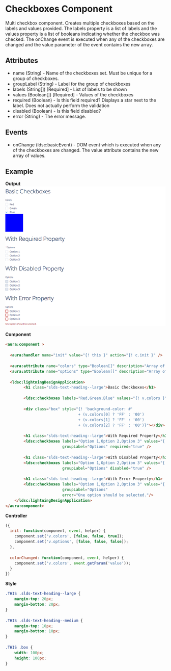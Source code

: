 # Checkboxes Component

Multi checkbox component. Creates multiple checkboxes based on the labels and values provided. The labels property is a list of labels and the values property is a list of booleans indicating whether the checkbox was checked. The onChange event is executed when any of the checkboxes are changed and the value parameter of the event contains the new array.

## Attributes
- name (String) - Name of the checkboxes set. Must be unique for a group of checkboxes.
- groupLabel (String) - Label for the group of checkboxes
- labels (String[]) [Required] - List of labels to be shown
- values (Boolean[]) [Required] - Values of the checkboxes
- required (Boolean) - Is this field required? Displays a star next to the label. Does not actually perform the validation
- disabled (Boolean) - Is this field disabled?
- error (String) - The error message.

## Events
- onChange (ldsc:basicEvent) - DOM event which is executed when any of the checkboxes are changed. The value attribute contains the new array of values.

## Example

**Output**
![Checkboxes image](images/checkboxes.png)

**Component**
```html
<aura:component >

  <aura:handler name="init" value="{! this }" action="{! c.init }" />

  <aura:attribute name="colors" type="Boolean[]" description="Array of Colors" access="PRIVATE" />
  <aura:attribute name="options" type="Boolean[]" description="Array of Options" access="PRIVATE" />

  <ldsc:lightningDesignApplication>
        <h1 class="slds-text-heading--large">Basic Checkboxes</h1>

        <ldsc:checkboxes labels="Red,Green,Blue" values="{! v.colors }" groupLabel="Colors" onChange="{! c.colorChanged }"/>

        <div class="box" style="{! 'background-color: #'
                                + (v.colors[0] ? 'FF' : '00')
                                + (v.colors[1] ? 'FF' : '00')
                                + (v.colors[2] ? 'FF' : '00')}"></div>

        <h1 class="slds-text-heading--large">With Required Property</h1>
        <ldsc:checkboxes labels="Option 1,Option 2,Option 3" values="{! v.options }"
                         groupLabel="Options" required="true" />

        <h1 class="slds-text-heading--large">With Disabled Property</h1>
        <ldsc:checkboxes labels="Option 1,Option 2,Option 3" values="{! v.options }"
                         groupLabel="Options" disabled="true" />

        <h1 class="slds-text-heading--large">With Error Property</h1>
        <ldsc:checkboxes labels="Option 1,Option 2,Option 3" values="{! v.options }"
                         groupLabel="Options"
                         error="One option should be selected."/>
    </ldsc:lightningDesignApplication>
</aura:component>
```

**Controller**
```js
({
  init: function(component, event, helper) {
    component.set('v.colors', [false, false, true]);
    component.set('v.options', [false, false, false]);
  },

  colorChanged: function(component, event, helper) {
    component.set('v.colors', event.getParam('value'));
  }
})
```

**Style**
```css
.THIS .slds-text-heading--large {
    margin-top: 20px;
    margin-bottom: 20px;
}

.THIS .slds-text-heading--medium {
    margin-top: 10px;
    margin-bottom: 10px;
}

.THIS .box {
    width: 100px;
    height: 100px;
}
```
